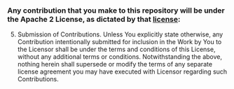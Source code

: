 ### Any contribution that you make to this repository will be under the Apache 2 License, as dictated by that [license](http://www.apache.org/licenses/LICENSE-2.0.html):
 5. Submission of Contributions. Unless You explicitly state otherwise,
   any Contribution intentionally submitted for inclusion in the Work
   by You to the Licensor shall be under the terms and conditions of
   this License, without any additional terms or conditions.
   Notwithstanding the above, nothing herein shall supersede or modify
   the terms of any separate license agreement you may have executed
   with Licensor regarding such Contributions.
